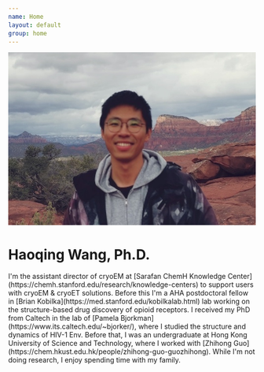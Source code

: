 ```yaml
---
name: Home
layout: default
group: home
---
```


<img src="/self.jpg" class="img-responsive center-block" alt="grand canyon, 2019"/>

<h1 class="text-center">Haoqing Wang, Ph.D.</h1>

<p class="lead text-justify">
I'm the assistant director of cryoEM at [Sarafan ChemH Knowledge Center](https://chemh.stanford.edu/research/knowledge-centers) to support users with cryoEM & cryoET solutions. 
Before this I'm a AHA postdoctoral fellow in [Brian Kobilka](https://med.stanford.edu/kobilkalab.html) lab working on the structure-based drug discovery of opioid receptors. 
I received my PhD from Caltech in the lab of [Pamela Bjorkman](https://www.its.caltech.edu/~bjorker/), where I studied the structure and dynamics of HIV-1 Env. 
Before that, I was an undergraduate at Hong Kong University of Science and Technology, where I worked with [Zhihong Guo](https://chem.hkust.edu.hk/people/zhihong-guo-guozhihong).  
While I'm not doing research, I enjoy spending time with my family. 
</p>
